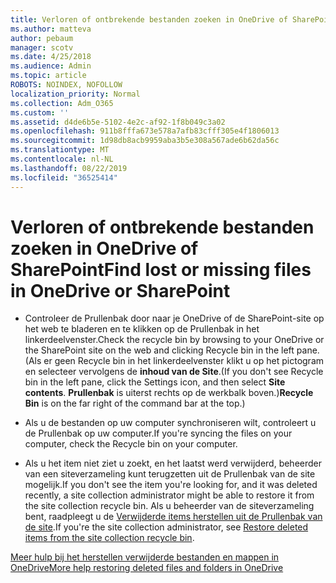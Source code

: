 ```yaml
---
title: Verloren of ontbrekende bestanden zoeken in OneDrive of SharePoint
ms.author: matteva
author: pebaum
manager: scotv
ms.date: 4/25/2018
ms.audience: Admin
ms.topic: article
ROBOTS: NOINDEX, NOFOLLOW
localization_priority: Normal
ms.collection: Adm_O365
ms.custom: ''
ms.assetid: d4de6b5e-5102-4e2c-af92-1f8b049c3a02
ms.openlocfilehash: 911b8fffa673e578a7afb83cfff305e4f1806013
ms.sourcegitcommit: 1d98db8acb9959aba3b5e308a567ade6b62da56c
ms.translationtype: MT
ms.contentlocale: nl-NL
ms.lasthandoff: 08/22/2019
ms.locfileid: "36525414"
---
```

# <a name="find-lost-or-missing-files-in-onedrive-or-sharepoint"></a><span data-ttu-id="8c18d-102">Verloren of ontbrekende bestanden zoeken in OneDrive of SharePoint</span><span class="sxs-lookup"><span data-stu-id="8c18d-102">Find lost or missing files in OneDrive or SharePoint</span></span>

- <span data-ttu-id="8c18d-103">Controleer de Prullenbak door naar je OneDrive of de SharePoint-site op het web te bladeren en te klikken op de Prullenbak in het linkerdeelvenster.</span><span class="sxs-lookup"><span data-stu-id="8c18d-103">Check the recycle bin by browsing to your OneDrive or the SharePoint site on the web and clicking Recycle bin in the left pane.</span></span> <span data-ttu-id="8c18d-104">(Als er geen Recycle bin in het linkerdeelvenster klikt u op het pictogram en selecteer vervolgens de **inhoud van de Site**.</span><span class="sxs-lookup"><span data-stu-id="8c18d-104">(If you don't see Recycle bin in the left pane, click the Settings icon, and then select **Site contents**.</span></span> <span data-ttu-id="8c18d-105">**Prullenbak** is uiterst rechts op de werkbalk boven.)</span><span class="sxs-lookup"><span data-stu-id="8c18d-105">**Recycle Bin** is on the far right of the command bar at the top.)</span></span> 
    
- <span data-ttu-id="8c18d-106">Als u de bestanden op uw computer synchroniseren wilt, controleert u de Prullenbak op uw computer.</span><span class="sxs-lookup"><span data-stu-id="8c18d-106">If you're syncing the files on your computer, check the Recycle bin on your computer.</span></span> 
    
- <span data-ttu-id="8c18d-107">Als u het item niet ziet u zoekt, en het laatst werd verwijderd, beheerder van een siteverzameling kunt terugzetten uit de Prullenbak van de site mogelijk.</span><span class="sxs-lookup"><span data-stu-id="8c18d-107">If you don't see the item you're looking for, and it was deleted recently, a site collection administrator might be able to restore it from the site collection recycle bin.</span></span> <span data-ttu-id="8c18d-108">Als u beheerder van de siteverzameling bent, raadpleegt u de [Verwijderde items herstellen uit de Prullenbak van de site](https://go.microsoft.com/fwlink/?linkid=866439).</span><span class="sxs-lookup"><span data-stu-id="8c18d-108">If you're the site collection administrator, see [Restore deleted items from the site collection recycle bin](https://go.microsoft.com/fwlink/?linkid=866439).</span></span>
    
[<span data-ttu-id="8c18d-109">Meer hulp bij het herstellen verwijderde bestanden en mappen in OneDrive</span><span class="sxs-lookup"><span data-stu-id="8c18d-109">More help restoring deleted files and folders in OneDrive</span></span>](https://go.microsoft.com/fwlink/?linkid=872872)
  

